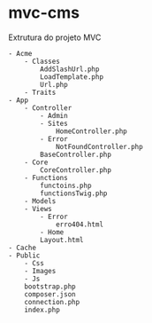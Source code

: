 # mvc-cms

Extrutura do projeto MVC

    - Acme
        - Classes
            AddSlashUrl.php
            LoadTemplate.php
            Url.php
        - Traits
    - App
        - Controller
            - Admin
            - Sites
                HomeController.php
            - Error
                NotFoundController.php
            BaseController.php
        - Core
            CoreController.php
        - Functions
            functoins.php
            functionsTwig.php
        - Models
        - Views
            - Error
                erro404.html
            - Home
            Layout.html
    - Cache
    - Public
        - Css
        - Images
        - Js
        bootstrap.php
        composer.json
        connection.php
        index.php
